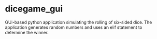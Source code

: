 # dicegame_gui
GUI-based python application simulating the rolling of six-sided dice. The application generates random numbers and uses an elif statement to determine the winner.
